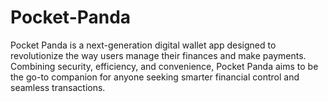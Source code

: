 # Pocket-Panda
Pocket Panda is a next-generation digital wallet app designed to revolutionize the way users manage their finances and make payments. Combining security, efficiency, and convenience, Pocket Panda aims to be the go-to companion for anyone seeking smarter financial control and seamless transactions.
